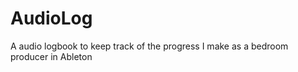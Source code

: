# AudioLog
A audio logbook to keep track of the progress I make as a bedroom producer in Ableton


<!-- embedd songs/melodic_techno_1.mp4 in the readme -->

